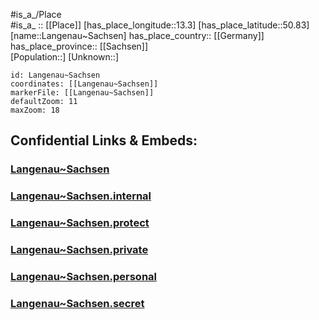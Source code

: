 ﻿---
location: [50.83,13.3] 
mapzoom: [7,12] 
mapmarker: city 
type: City
tags:
- geo/City


SpocWebEntityId: 31819
isDeleted: false
confidential: public

---
#is_a_/Place  
#is_a_ :: [[Place]] 
[has_place_longitude::13.3] 
[has_place_latitude::50.83] 
[name::Langenau~Sachsen] 
has_place_country:: [[Germany]]  
has_place_province:: [[Sachsen]]  
[Population::] 
[Unknown::] 


```leaflet
id: Langenau~Sachsen
coordinates: [[Langenau~Sachsen]] 
markerFile: [[Langenau~Sachsen]] 
defaultZoom: 11 
maxZoom: 18
```


## Confidential Links & Embeds: 

### [Langenau~Sachsen](/_public/Earth/Continent/Europe/Europe~Central/Germany/Germany~East/Sachsen/counties~Sachsen/Mittelsachsen/cities~Mittelsachsen/Brand-Erbisdorf/City/Langenau~Sachsen.md) 

### [Langenau~Sachsen.internal](/_internal/Earth/Continent/Europe/Europe~Central/Germany/Germany~East/Sachsen/counties~Sachsen/Mittelsachsen/cities~Mittelsachsen/Brand-Erbisdorf/City/Langenau~Sachsen.internal.md) 

### [Langenau~Sachsen.protect](/_protect/Earth/Continent/Europe/Europe~Central/Germany/Germany~East/Sachsen/counties~Sachsen/Mittelsachsen/cities~Mittelsachsen/Brand-Erbisdorf/City/Langenau~Sachsen.protect.md) 

### [Langenau~Sachsen.private](/_private/Earth/Continent/Europe/Europe~Central/Germany/Germany~East/Sachsen/counties~Sachsen/Mittelsachsen/cities~Mittelsachsen/Brand-Erbisdorf/City/Langenau~Sachsen.private.md) 

### [Langenau~Sachsen.personal](/_personal/Earth/Continent/Europe/Europe~Central/Germany/Germany~East/Sachsen/counties~Sachsen/Mittelsachsen/cities~Mittelsachsen/Brand-Erbisdorf/City/Langenau~Sachsen.personal.md) 

### [Langenau~Sachsen.secret](/_secret/Earth/Continent/Europe/Europe~Central/Germany/Germany~East/Sachsen/counties~Sachsen/Mittelsachsen/cities~Mittelsachsen/Brand-Erbisdorf/City/Langenau~Sachsen.secret.md) 

